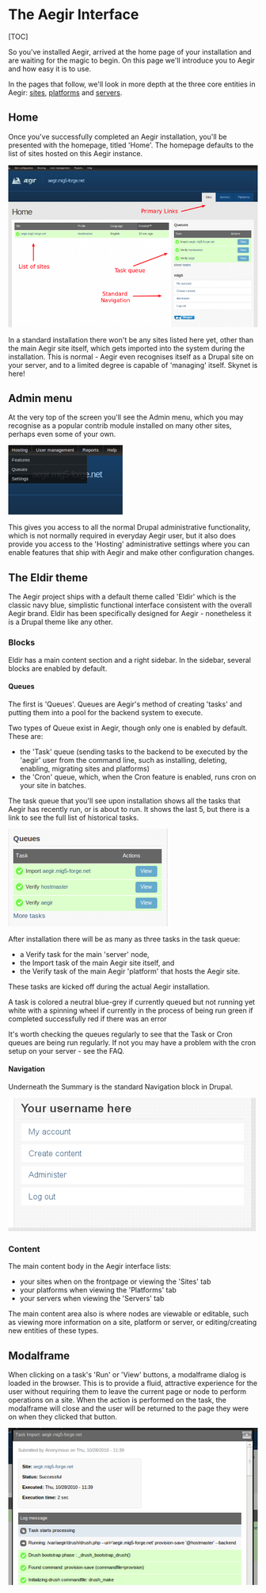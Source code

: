 The Aegir Interface
===================

[TOC]

So you've installed Aegir, arrived at the home page of your installation and are waiting for the magic to begin. On this page we'll introduce you to Aegir and how easy it is to use.

In the pages that follow, we'll look in more depth at the three core entities in Aegir: [sites](/usage/sites), [platforms](/usage/platforms) and [servers](/usage/servers).

Home
----

Once you've successfully completed an Aegir installation, you'll be presented with the homepage, titled 'Home'. The homepage defaults to the list of sites hosted on this Aegir instance.

![Aegir interface](/_images/ui-intro.png)

In a standard installation there won't be any sites listed here yet, other than the main Aegir site itself, which gets imported into the system during the installation. This is normal - Aegir even recognises itself as a Drupal site on your server, and to a limited degree is capable of 'managing' itself. Skynet is here!


Admin menu
----------

At the very top of the screen you'll see the Admin menu, which you may recognise as a popular contrib module installed on many other sites, perhaps even some of your own.

![Admin menu](/_images/admin-menu.png)

This gives you access to all the normal Drupal administrative functionality, which is not normally required in everyday Aegir user, but it also does provide you access to the 'Hosting' administrative settings where you can enable features that ship with Aegir and make other configuration changes.


The Eldir theme
---------------

The Aegir project ships with a default theme called 'Eldir' which is the
classic navy blue, simplistic functional interface consistent with the overall
Aegir brand. Eldir has been specifically designed for Aegir - nonetheless it is
a Drupal theme like any other.

### Blocks

Eldir has a main content section and a right sidebar. In the sidebar, several
blocks are enabled by default.

#### Queues

The first is 'Queues'. Queues are Aegir's method of creating 'tasks' and putting them into a pool for the backend system to execute.

Two types of Queue exist in Aegir, though only one is enabled by default. These are:

* the 'Task' queue (sending tasks to the backend to be executed by the 'aegir' user from the command line, such as installing, deleting, enabling, migrating sites and platforms)
* the 'Cron' queue, which, when the Cron feature is enabled, runs cron on your site in batches.

The task queue that you'll see upon installation shows all the tasks that Aegir has recently run, or is about to run. It shows the last 5, but there is a link to see the full list of historical tasks.

![Task queue block](/_images/task-queue-block.png)

After installation there will be as many as three tasks in the task queue:

* a Verify task for the main 'server' node,
* the Import task of the main Aegir site itself, and
* the Verify task of the main Aegir 'platform' that hosts the Aegir site.

These tasks are kicked off during the actual Aegir installation.

A task is colored a neutral blue-grey if currently queued but not running yet white with a spinning wheel if currently in the process of being run green if completed successfully red if there was an error

It's worth checking the queues regularly to see that the Task or Cron queues
are being run regularly. If not you may have a problem with the cron setup on
your server - see the FAQ.

#### Navigation

Underneath the Summary is the standard Navigation block in Drupal.

![Navigation menu](/_images/navigation-block.png)

### Content

The main content body in the Aegir interface lists:

* your sites when on the frontpage or viewing the 'Sites' tab
* your platforms when viewing the 'Platforms' tab
* your servers when viewing the 'Servers' tab

The main content area also is where nodes are viewable or editable, such as viewing more information on a site, platform or server, or editing/creating new entities of these types.


Modalframe
----------

When clicking on a task's 'Run' or 'View' buttons, a modalframe dialog is
loaded in the browser. This is to provide a fluid, attractive experience for
the user without requiring them to leave the current page or node to perform
operations on a site. When the action is performed on the task, the modalframe
will close and the user will be returned to the page they were on when they
clicked that button.

![Modal frame](/_images/modal-frame.png)
